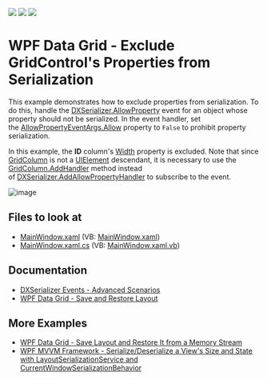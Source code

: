 <!-- default badges list -->
![](https://img.shields.io/endpoint?url=https://codecentral.devexpress.com/api/v1/VersionRange/128652177/22.2.2%2B)
[![](https://img.shields.io/badge/Open_in_DevExpress_Support_Center-FF7200?style=flat-square&logo=DevExpress&logoColor=white)](https://supportcenter.devexpress.com/ticket/details/T158989)
[![](https://img.shields.io/badge/📖_How_to_use_DevExpress_Examples-e9f6fc?style=flat-square)](https://docs.devexpress.com/GeneralInformation/403183)
<!-- default badges end -->
# WPF Data Grid - Exclude GridControl's Properties from Serialization

This example demonstrates how to exclude properties from serialization. To do this, handle the [DXSerializer.AllowProperty](http://docs.devexpress.com/WPF/DevExpress.Xpf.Core.Serialization.DXSerializer.AllowProperty) event for an object whose property should not be serialized. In the event handler, set the [AllowPropertyEventArgs.Allow](http://docs.devexpress.com/WPF/DevExpress.Xpf.Core.Serialization.AllowPropertyEventArgs.Allow) property to `False` to prohibit property serialization.

In this example, the **ID** column's [Width](http://docs.devexpress.com/WPF/DevExpress.Xpf.Grid.BaseColumn.Width) property is excluded. Note that since [GridColumn](http://docs.devexpress.com/WPF/DevExpress.Xpf.Grid.GridColumn) is not a [UIElement](https://docs.microsoft.com/en-us/dotnet/api/system.windows.uielement) descendant, it is necessary to use the [GridColumn.AddHandler](https://docs.microsoft.com/en-us/dotnet/api/system.windows.contentelement.addhandler) method instead of [DXSerializer.AddAllowPropertyHandler](http://docs.devexpress.com/WPF/DevExpress.Xpf.Core.Serialization.DXSerializer.AddAllowPropertyHandler(System.Windows.DependencyObject-DevExpress.Xpf.Core.Serialization.AllowPropertyEventHandler)) to subscribe to the event.

![image](https://user-images.githubusercontent.com/65009440/172786765-c651fed7-45ad-4db9-80a4-f90db99b7b88.png)

<!-- default file list -->

## Files to look at

* [MainWindow.xaml](./CS/WpfApplication58/MainWindow.xaml) (VB: [MainWindow.xaml](./VB/WpfApplication58/MainWindow.xaml))
* [MainWindow.xaml.cs](./CS/WpfApplication58/MainWindow.xaml.cs) (VB: [MainWindow.xaml.vb](./VB/WpfApplication58/MainWindow.xaml.vb))

<!-- default file list end -->

## Documentation

* [DXSerializer Events - Advanced Scenarios](http://docs.devexpress.com/WPF/7410/common-concepts/saving-and-restoring-layouts/advanced-scenarios)
* [WPF Data Grid - Save and Restore Layout](http://docs.devexpress.com/WPF/6797/controls-and-libraries/data-grid/miscellaneous/save-and-restore-layout)

## More Examples

* [WPF Data Grid - Save Layout and Restore It from a Memory Stream](https://github.com/DevExpress-Examples/how-to-save-grid-layout-to-and-restore-it-from-a-memory-stream-e1655)
* [WPF MVVM Framework - Serialize/Deserialize a View's Size and State with LayoutSerializationService and CurrentWindowSerializationBehavior](https://github.com/DevExpress-Examples/wpf-mvvm-behaviors-currentwindowserializationbehavior)
